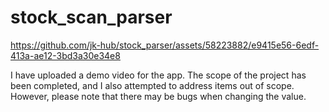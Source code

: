 # stock_scan_parser


https://github.com/jk-hub/stock_parser/assets/58223882/e9415e56-6edf-413a-ae12-3bd3a30e34e8

I have uploaded a demo video for the app. The scope of the project has been completed, and I also attempted to address items out of scope. However, please note that there may be bugs when changing the value.



